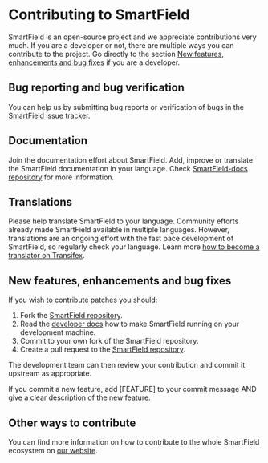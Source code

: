 # Contributing to SmartField

SmartField is an open-source project and we appreciate contributions very much. If you are a developer or not, there are multiple ways you can contribute to the project. Go directly to the section [New features, enhancements and bug fixes](#new-features-enhancements-and-bug-fixes) if you are a developer.

## Bug reporting and bug verification

You can help us by submitting bug reports or verification of bugs in the [SmartField issue tracker](https://github.com/opengisch/SmartField/issues).

## Documentation

Join the documentation effort about SmartField. Add, improve or translate the SmartField documentation in your language.
Check [SmartField-docs repository](https://github.com/opengisch/SmartField-docs#smartfield-documentation) for more information.

## Translations

Please help translate SmartField to your language. Community efforts already made SmartField available in multiple languages. However, translations are an ongoing effort with the fast pace development of SmartField, so regularly check your language. Learn more [how to become a translator on Transifex](https://docs.transifex.com/getting-started-1/translators#joining-a-translation-team).

## New features, enhancements and bug fixes

If you wish to contribute patches you should:

1. Fork the [SmartField repository](https://github.com/opengisch/SmartField).
2. Read the [developer docs](https://github.com/opengisch/SmartField/blob/master/doc/dev.md) how to make SmartField running on your development machine.
3. Commit to your own fork of the SmartField repository.
4. Create a pull request to the [SmartField repository](https://github.com/opengisch/SmartField/pulls).

The development team can then review your contribution and commit it upstream as appropriate.

If you commit a new feature, add [FEATURE] to your commit message AND give a clear description of the new feature.

## Other ways to contribute

You can find more information on how to contribute to the whole SmartField ecosystem on [our website](https://docs.smartfield.org/get-started/contribute/#development).
